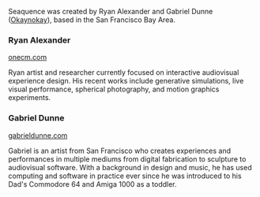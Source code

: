 Seaquence was created by Ryan Alexander and Gabriel Dunne ([Okaynokay](http://okaynokay.xyz)), based in the San Francisco Bay Area.

### Ryan Alexander

[onecm.com](http://onecm.com)

Ryan artist and researcher currently focused on interactive audiovisual experience design. His recent works include generative simulations, live visual performance, spherical photography, and motion graphics experiments.

### Gabriel Dunne

[gabrieldunne.com](http://gabrieldunne.com)

Gabriel is an artist from San Francisco who creates experiences and performances in multiple mediums from digital fabrication to sculpture to audiovisual software. With a background in design and music, he has used computing and software in practice ever since he was introduced to his Dad's Commodore 64 and Amiga 1000 as a toddler.
